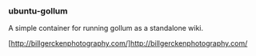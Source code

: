 ### ubuntu-gollum

A simple container for running gollum as a standalone wiki.

[http://billgerckenphotography.com/]http://billgerckenphotography.com/


